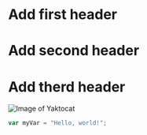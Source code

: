 # Add first header 
# Add second header
# Add therd header
![Image of Yaktocat](https://octodex.github.com/images/yaktocat.png)
``` javascript
var myVar = "Hello, world!";
```
